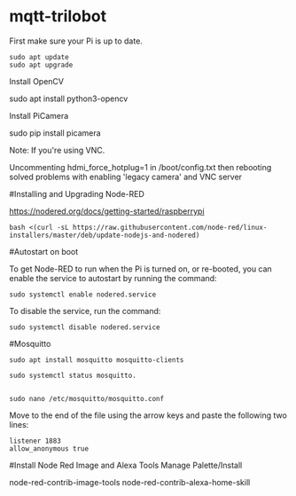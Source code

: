 # mqtt-trilobot

First make sure your Pi is up to date.
```
sudo apt update
sudo apt upgrade

```


Install OpenCV

sudo apt install python3-opencv

Install PiCamera

sudo pip install picamera

Note:
If you're using VNC.

Uncommenting hdmi_force_hotplug=1 in /boot/config.txt then rebooting solved problems with enabling 'legacy camera'
and VNC server


#Installing and Upgrading Node-RED

https://nodered.org/docs/getting-started/raspberrypi

```
bash <(curl -sL https://raw.githubusercontent.com/node-red/linux-installers/master/deb/update-nodejs-and-nodered)
```

#Autostart on boot

To get Node-RED to run when the Pi is turned on, or re-booted, you can enable the service to autostart by running the command:
```
sudo systemctl enable nodered.service
```
To disable the service, run the command:
```
sudo systemctl disable nodered.service
```
#Mosquitto

```
sudo apt install mosquitto mosquitto-clients

sudo systemctl status mosquitto.


sudo nano /etc/mosquitto/mosquitto.conf
```

Move to the end of the file using the arrow keys and paste the following two lines:

```
listener 1883
allow_anonymous true
```


#Install Node Red Image and Alexa Tools
Manage Palette/Install

node-red-contrib-image-tools
node-red-contrib-alexa-home-skill
